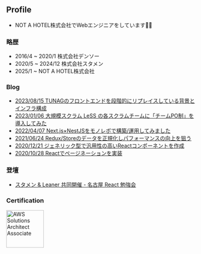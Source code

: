 ## Profile
- NOT A HOTEL株式会社でWebエンジニアをしています👨‍💻

### 略歴
- 2016/4 ~ 2020/1 株式会社デンソー
- 2020/5 ~ 2024/12 株式会社スタメン
- 2025/1 ~ NOT A HOTEL株式会社

### Blog
- [2023/08/15 TUNAGのフロントエンドを段階的にリプレイスしている背景とインフラ構成](https://tech.stmn.co.jp/entry/2023/08/15/112321)
- [2023/01/06 大規模スクラム LeSS の各スクラムチームに「チームPO制」を導入してみた](https://tech.stmn.co.jp/entry/2023/01/06/153622)
- [2022/04/07 Next.js×NestJSをモノレポで構築/運用してみました](https://tech.stmn.co.jp/entry/2022/04/07/145210)
- [2021/06/24 Redux/Storeのデータを正規化しパフォーマンスの向上を狙う](https://tech.stmn.co.jp/entry/2021/06/24/163309)
- [2020/12/21 ジェネリック型で汎用性の高いReactコンポーネントを作成](https://tech.stmn.co.jp/entry/2020/12/21/182743)
- [2020/10/28 Reactでページネーションを実装](https://tech.stmn.co.jp/entry/2020/10/28/141406)

### 登壇
- [スタメン & Leaner 共同開催 - 名古屋 React 勉強会](https://stmn.connpass.com/event/299360/)

### Certification
<img height="100" src="https://user-images.githubusercontent.com/58158037/107533438-48ad8d80-6c02-11eb-9b50-7589e676af34.png" alt="AWS Solutions Architect Associate" style="max-width: 100%;">


<!--
**golazooo23/golazooo23** is a ✨ _special_ ✨ repository because its `README.md` (this file) appears on your GitHub profile.

Here are some ideas to get you started:

- 🔭 I’m currently working on ...
- 🌱 I’m currently learning ...
- 👯 I’m looking to collaborate on ...
- 🤔 I’m looking for help with ...
- 💬 Ask me about ...
- 📫 How to reach me: ...
- 😄 Pronouns: ...
- ⚡ Fun fact: ...
-->
